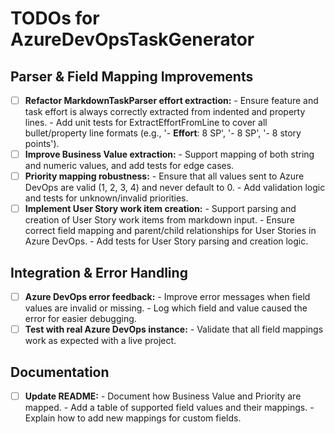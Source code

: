 # TODOs for AzureDevOpsTaskGenerator

## Parser & Field Mapping Improvements

- [ ] **Refactor MarkdownTaskParser effort extraction:**
      - Ensure feature and task effort is always correctly extracted from indented and property lines.
      - Add unit tests for ExtractEffortFromLine to cover all bullet/property line formats (e.g., '- **Effort**: 8 SP', '- 8 SP', '- 8 story points').
- [ ] **Improve Business Value extraction:**
      - Support mapping of both string and numeric values, and add tests for edge cases.
- [ ] **Priority mapping robustness:**
      - Ensure that all values sent to Azure DevOps are valid (1, 2, 3, 4) and never default to 0.
      - Add validation logic and tests for unknown/invalid priorities.
- [ ] **Implement User Story work item creation:**
      - Support parsing and creation of User Story work items from markdown input.
      - Ensure correct field mapping and parent/child relationships for User Stories in Azure DevOps.
      - Add tests for User Story parsing and creation logic.

## Integration & Error Handling

- [ ] **Azure DevOps error feedback:**
      - Improve error messages when field values are invalid or missing.
      - Log which field and value caused the error for easier debugging.
- [ ] **Test with real Azure DevOps instance:**
      - Validate that all field mappings work as expected with a live project.

## Documentation

- [ ] **Update README:**
      - Document how Business Value and Priority are mapped.
      - Add a table of supported field values and their mappings.
      - Explain how to add new mappings for custom fields.
